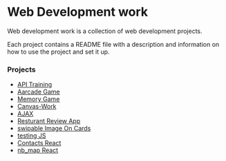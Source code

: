 # Web Development work

Web development work is a collection of web development projects. 

Each project contains a README file with a description and information on how to use the project and set it up.

### Projects


* [API Training](https://github.com/JamieCallis/Web-Development-work/tree/master/API-training)
* [Aarcade Game](https://github.com/JamieCallis/Web-Development-work/tree/master/arcade-game-finished) 
* [Memory Game](https://github.com/JamieCallis/Web-Development-work/tree/master/fend-project-memory-game-master)
* [Canvas-Work](https://github.com/JamieCallis/Web-Development-work/tree/master/canvas-work) 
* [AJAX](https://github.com/JamieCallis/Web-Development-work/tree/master/minicourse-ajax-project) 
* [Resturant Review App](https://github.com/JamieCallis/Web-Development-work/tree/master/resturant-review-app)
* [swipable Image On Cards](https://github.com/JamieCallis/Web-Development-work/tree/master/swipable-image-on-cards)
* [testing JS](https://github.com/JamieCallis/Web-Development-work/tree/master/testing-JS)
* [Contacts React](https://github.com/JamieCallis/Web-Development-work/tree/master/contacts)
* [nb_map React](https://github.com/JamieCallis/Web-Development-work/tree/master/nb_map)

